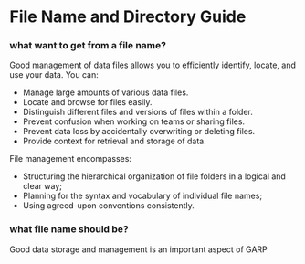 # File Name and Directory Guide

### what want to get from a file name?

Good management of data files allows you to efficiently identify, locate, and use your data. You can:

- Manage large amounts of various data files.
- Locate and browse for files easily. 
- Distinguish different files and versions of files within a folder.
- Prevent confusion when working on teams or sharing files. 
- Prevent data loss by accidentally overwriting or deleting files.
- Provide context for retrieval and storage of data. 

File management encompasses:

- Structuring the hierarchical organization of file folders in a logical and clear way;
- Planning for the syntax and vocabulary of individual file names;
- Using agreed-upon conventions consistently.

###  what file name should be?



Good data storage and management is an important aspect of GARP